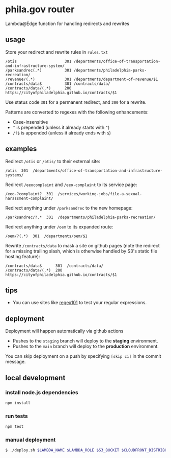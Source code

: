 # phila.gov router 
Lambda@Edge function for handling redirects and rewrites

## usage
Store your redirect and rewrite rules in `rules.txt`

```
/otis                     301 /departments/office-of-transportation-and-infrastructure-system/
/parksandrec(.*)          301 /departments/philadelphia-parks-recreation/
/revenue/(.*)             301 /departments/department-of-revenue/$1
/contracts/data$          301 /contracts/data/
/contracts/data/(.*)      200 https://cityofphiladelphia.github.io/contracts/$1
```

Use status code `301` for a permanent redirect, and `200` for a rewrite.

Patterns are converted to regexes with the following enhancements:

- Case-insensitive
- `^` is prepended (unless it already starts with `^`)
- `/?$` is appended (unless it already ends with `$`)

## examples

Redirect `/otis` or `/otis/` to their external site:
```
/otis  301  /departments/office-of-transportation-and-infrastructure-systems/
```

Redirect `/eeocomplaint` and `/eeo-complaint` to its service page:
```
/eeo-?complaint?  301  /services/working-jobs/file-a-sexual-harassment-complaint/
```

Redirect anything under `/parksandrec` to the new homepage:
```
/parksandrec/?.*  301  /departments/philadelphia-parks-recreation/
```

Redirect anything under `/oem` to its expanded route:
```
/oem/?(.*)  301  /departments/oem/$1
```

Rewrite `/contracts/data` to mask a site on github pages (note the redirect for a missing trailing slash, which is otherwise handled by S3's static file hosting feature):
```
/contracts/data$      301  /contracts/data/
/contracts/data/(.*)  200  https://cityofphiladelphia.github.io/contracts/$1
```

## tips
- You can use sites like [regex101](https://regex101.com) to test your regular expressions.

## deployment
Deployment will happen automatically via github actions

- Pushes to the `staging` branch will deploy to the **staging** environment.
- Pushes to the `main` branch will deploy to the **production** environment.

You can skip deployment on a push by specifying `[skip ci]` in the commit message.

## local development

### install node.js dependencies
```bash
npm install
```

### run tests
```bash
npm test
```

### manual deployment
```bash
$ ./deploy.sh $LAMBDA_NAME $LAMBDA_ROLE $S3_BUCKET $CLOUDFRONT_DISTRIBUTION_ID
```
